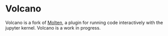 # Volcano

Volcano is a fork of [Molten](https://github.com/benlubas/molten-nvim), a plugin for running code
interactively with the jupyter kernel. Volcano is a work in progress.
